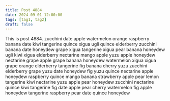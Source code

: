 ```yaml
---
title: Post 4884
date: 2024-09-01 12:00:00
tags: [tag1, tag2]
draft: false
---
```

This is post 4884.
zucchini
date
apple
watermelon
orange
raspberry
banana
date
kiwi
tangerine
quince
xigua
ugli
quince
elderberry
zucchini
banana
date
honeydew
grape
xigua
tangerine
xigua
pear
banana
honeydew
ugli
kiwi
xigua
elderberry
nectarine
mango
apple
yuzu
apple
honeydew
nectarine
grape
apple
grape
banana
honeydew
watermelon
xigua
xigua
grape
orange
elderberry
tangerine
fig
banana
cherry
yuzu
zucchini
elderberry
grape
yuzu
date
honeydew
fig
yuzu
quince
nectarine
apple
honeydew
raspberry
quince
mango
banana
strawberry
apple
pear
lemon
tangerine
kiwi
nectarine
yuzu
apple
pear
honeydew
zucchini
nectarine
quince
kiwi
tangerine
fig
date
apple
pear
cherry
watermelon
fig
apple
honeydew
tangerine
raspberry
pear
date
quince
honeydew
